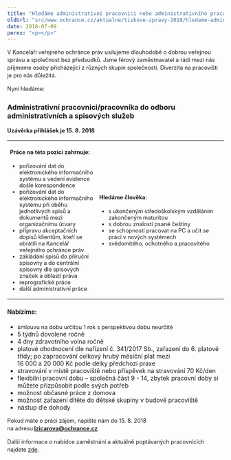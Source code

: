 ```yaml
---
title: "Hledáme administrativní pracovnici nebo administrativního pracovníka"
oldUrl: "src/www.ochrance.cz/aktualne/tiskove-zpravy-2018/hledame-administrativni-pracovnici-nebo-administrativniho-pracovnika"
date: 2018-07-09
perex: "<p></p>"
---
```


<!-- imported from the old website -->

<p style="line-height: 17.92px; font-size: 12.8px;">V Kanceláři veřejného ochránce práv usilujeme dlouhodobě o dobrou veřejnou správu a společnost bez předsudků. Jsme férový zaměstnavatel a rádi mezi nás přijmeme osoby přicházející z různých skupin společnosti. Diverzita na pracovišti je pro nás důležitá.</p><p style="line-height: 17.92px; font-size: 12.8px;">Nyní hledáme:</p><h3><b>Administrativní pracovnici/pracovníka do odboru administrativních a spisových služeb</b></h3><p style="line-height: 17.92px; font-size: 12.8px;"><b>Uzávěrka přihlášek je 15. 8. 2018</b></p><table summary="" cellspacing="" cellpadding="" style="font-size: 12.8px;"><tbody><tr><td><h4>Práce na této pozici zahrnuje:</h4><ul><li>pořizování dat do elektronického informačního systému a vedení evidence došlé korespondence</li><li>pořizování dat do elektronického informačního systému při oběhu jednotlivých spisů a dokumentů mezi organizačnímu útvary</li><li>přípravu akceptačních dopisů klientům, kteří se obrátili na Kancelář veřejného ochránce práv</li><li>zakládání spisů do příruční spisovny a do centrální spisovny dle spisových značek a oblastí práva</li><li>reprografické práce</li><li>další administrativní práce</li></ul></td><td><h4>Hledáme člověka:</h4><ul><li>s ukončeným středoškolským vzděláním zakončeným maturitou</li><li>s dobrou znalostí psané češtiny</li><li>se schopností pracovat na PC a učit se práci v nových systémech</li><li>svědomitého, ochotného a pracovitého</li></ul></td></tr></tbody></table><h4>Nabízíme:</h4><ul><li>s<span style="background-color: initial; font-size: 12.8px;">mlouvu na dobu určitou 1 rok s perspektivou dobu neurčité</span></li><li>5 týdnů dovolené ročně</li><li>4 dny zdravotního volna ročně</li><li>platové ohodnocení dle nařízení č. 341/2017 Sb., zařazení do 6. platové třídy; po zapracování celkový hrubý měsíční plat mezi 16 000 a 20 000 Kč podle délky předchozí praxe</li><li>stravování v místě pracoviště nebo příspěvek na stravování 70 Kč/den</li><li>flexibilní pracovní dobu – společná část 9 - 14, zbytek pracovní doby si můžete přizpůsobit podle svých potřeb</li><li>možnost občasné práce z domova</li><li>možnost zařazení dítěte do dětské skupiny v budově pracoviště</li><li>nástup dle dohody</li></ul><p style="line-height: 17.92px; font-size: 12.8px;"><span style="font-size: 12.8px;">Pokud máte o práci zájem, napište nám do 15. 8. 2018 na adresu</span><b> <a href="mailto:lzicarova@ochrance.cz">lzicarova@ochrance.cz</a></b></p><p style="line-height: 17.92px; font-size: 12.8px;">Další informace o nabídce zaměstnání a aktuálně poptávaných pracovnících najdete <a href="https://www.ochrance.cz/kancelar-vop/volna-mista-a-staze/" target="_blank">zde</a>.</p>
